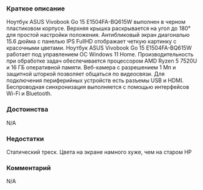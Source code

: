 ### **Краткое описание**
Ноутбук ASUS Vivobook Go 15 E1504FA-BQ615W выполнен в черном пластиковом корпусе. Верхняя крышка раскрывается на угол до 180° для простой настройки положения. Антибликовый экран диагональю 15.6 дюйма с панелью IPS FullHD отображает четкую картинку с красочными цветами.  Ноутбук ASUS Vivobook Go 15 E1504FA-BQ615W работает под управлением ОС Windows 11 Home. Производительность при обработке задач обеспечивается процессором AMD Ryzen 5 7520U и 16 ГБ оперативной памяти. Веб-камера с разрешением 1 Мп и защитной шторкой позволяет общаться по видеосвязи. Для подключения периферийных устройств есть разъемы USB и HDMI. Беспроводная синхронизация выполняется с помощью интерфейсов Wi-Fi и Bluetooth.

### **Достоинства**
N/A

### **Недостатки**
Статический треск. Цвета на экране намного хуже, чем на старом HP

### **Комментарий**
N/A
